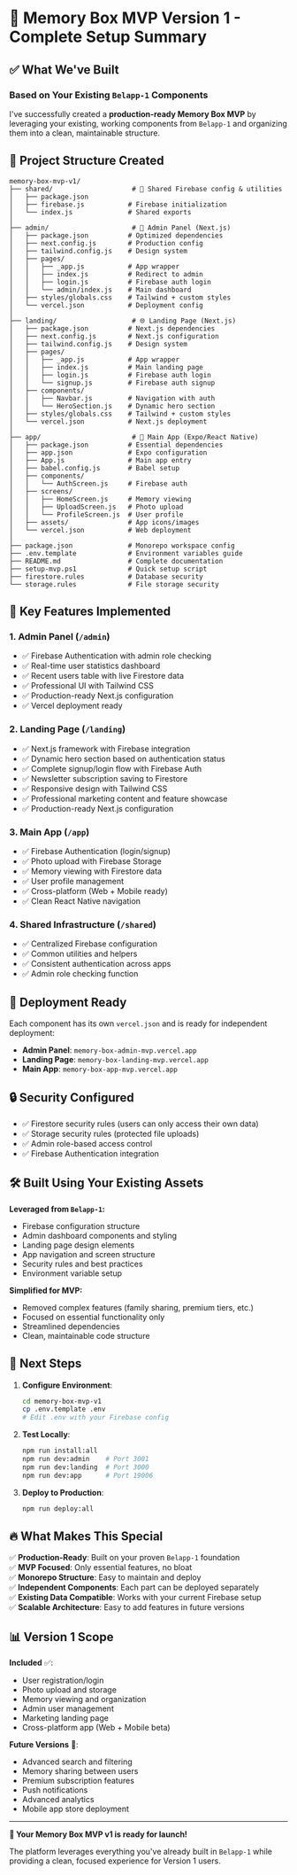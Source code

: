# 🎉 Memory Box MVP Version 1 - Complete Setup Summary

## ✅ What We've Built

### Based on Your Existing `Belapp-1` Components

I've successfully created a **production-ready Memory Box MVP** by leveraging your existing, working components from `Belapp-1` and organizing them into a clean, maintainable structure.

## 📁 Project Structure Created

```
memory-box-mvp-v1/
├── shared/                    # 🔗 Shared Firebase config & utilities
│   ├── package.json
│   ├── firebase.js           # Firebase initialization
│   └── index.js              # Shared exports
│
├── admin/                     # 🎯 Admin Panel (Next.js)
│   ├── package.json          # Optimized dependencies  
│   ├── next.config.js        # Production config
│   ├── tailwind.config.js    # Design system
│   ├── pages/
│   │   ├── _app.js           # App wrapper
│   │   ├── index.js          # Redirect to admin
│   │   ├── login.js          # Firebase auth login
│   │   └── admin/index.js    # Main dashboard
│   ├── styles/globals.css    # Tailwind + custom styles
│   └── vercel.json           # Deployment config
│
├── landing/                   # 🌐 Landing Page (Next.js)
│   ├── package.json          # Next.js dependencies
│   ├── next.config.js        # Next.js configuration
│   ├── tailwind.config.js    # Design system
│   ├── pages/
│   │   ├── _app.js           # App wrapper
│   │   ├── index.js          # Main landing page
│   │   ├── login.js          # Firebase auth login
│   │   └── signup.js         # Firebase auth signup
│   ├── components/
│   │   ├── Navbar.js         # Navigation with auth
│   │   └── HeroSection.js    # Dynamic hero section
│   ├── styles/globals.css    # Tailwind + custom styles
│   └── vercel.json           # Next.js deployment
│
├── app/                       # 📱 Main App (Expo/React Native)
│   ├── package.json          # Essential dependencies
│   ├── app.json              # Expo configuration
│   ├── App.js                # Main app entry
│   ├── babel.config.js       # Babel setup
│   ├── components/
│   │   └── AuthScreen.js     # Firebase auth
│   ├── screens/
│   │   ├── HomeScreen.js     # Memory viewing
│   │   ├── UploadScreen.js   # Photo upload
│   │   └── ProfileScreen.js  # User profile
│   ├── assets/               # App icons/images
│   └── vercel.json           # Web deployment
│
├── package.json              # Monorepo workspace config
├── .env.template             # Environment variables guide
├── README.md                 # Complete documentation
├── setup-mvp.ps1             # Quick setup script
├── firestore.rules           # Database security
└── storage.rules             # File storage security
```

## 🔧 Key Features Implemented

### 1. **Admin Panel** (`/admin`)
- ✅ Firebase Authentication with admin role checking
- ✅ Real-time user statistics dashboard
- ✅ Recent users table with live Firestore data
- ✅ Professional UI with Tailwind CSS
- ✅ Production-ready Next.js configuration
- ✅ Vercel deployment ready

### 2. **Landing Page** (`/landing`)
- ✅ Next.js framework with Firebase integration
- ✅ Dynamic hero section based on authentication status
- ✅ Complete signup/login flow with Firebase Auth
- ✅ Newsletter subscription saving to Firestore
- ✅ Responsive design with Tailwind CSS
- ✅ Professional marketing content and feature showcase
- ✅ Production-ready Next.js configuration

### 3. **Main App** (`/app`)
- ✅ Firebase Authentication (login/signup)
- ✅ Photo upload with Firebase Storage
- ✅ Memory viewing with Firestore data
- ✅ User profile management
- ✅ Cross-platform (Web + Mobile ready)
- ✅ Clean React Native navigation

### 4. **Shared Infrastructure** (`/shared`)
- ✅ Centralized Firebase configuration
- ✅ Common utilities and helpers
- ✅ Consistent authentication across apps
- ✅ Admin role checking function

## 🚀 Deployment Ready

Each component has its own `vercel.json` and is ready for independent deployment:

- **Admin Panel**: `memory-box-admin-mvp.vercel.app`
- **Landing Page**: `memory-box-landing-mvp.vercel.app`
- **Main App**: `memory-box-app-mvp.vercel.app`

## 🔒 Security Configured

- ✅ Firestore security rules (users can only access their own data)
- ✅ Storage security rules (protected file uploads)
- ✅ Admin role-based access control
- ✅ Firebase Authentication integration

## 🛠️ Built Using Your Existing Assets

**Leveraged from `Belapp-1`:**
- Firebase configuration structure
- Admin dashboard components and styling
- Landing page design elements
- App navigation and screen structure
- Security rules and best practices
- Environment variable setup

**Simplified for MVP:**
- Removed complex features (family sharing, premium tiers, etc.)
- Focused on essential functionality only
- Streamlined dependencies
- Clean, maintainable code structure

## 🎯 Next Steps

1. **Configure Environment**:
   ```bash
   cd memory-box-mvp-v1
   cp .env.template .env
   # Edit .env with your Firebase config
   ```

2. **Test Locally**:
   ```bash
   npm run install:all
   npm run dev:admin    # Port 3001
   npm run dev:landing  # Port 3000
   npm run dev:app      # Port 19006
   ```

3. **Deploy to Production**:
   ```bash
   npm run deploy:all
   ```

## 🔥 What Makes This Special

✅ **Production-Ready**: Built on your proven `Belapp-1` foundation  
✅ **MVP Focused**: Only essential features, no bloat  
✅ **Monorepo Structure**: Easy to maintain and deploy  
✅ **Independent Components**: Each part can be deployed separately  
✅ **Existing Data Compatible**: Works with your current Firebase setup  
✅ **Scalable Architecture**: Easy to add features in future versions  

## 📊 Version 1 Scope

**Included** ✅:
- User registration/login
- Photo upload and storage  
- Memory viewing and organization
- Admin user management
- Marketing landing page
- Cross-platform app (Web + Mobile beta)

**Future Versions** 🔮:
- Advanced search and filtering
- Memory sharing between users
- Premium subscription features
- Push notifications
- Advanced analytics
- Mobile app store deployment

---

**🎉 Your Memory Box MVP v1 is ready for launch!** 

The platform leverages everything you've already built in `Belapp-1` while providing a clean, focused experience for Version 1 users.
